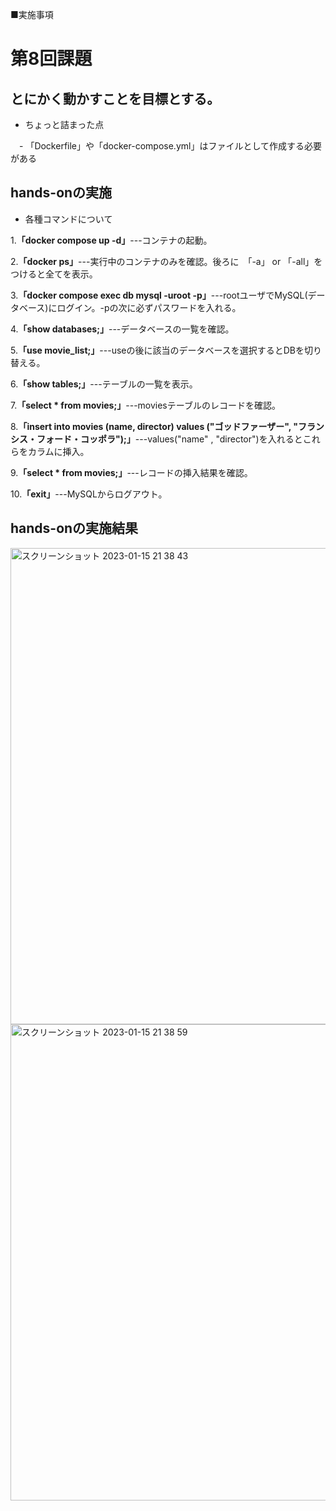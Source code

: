 ■実施事項
# 第8回課題
## とにかく動かすことを目標とする。
- ちょっと詰まった点

　- 「Dockerfile」や「docker-compose.yml」はファイルとして作成する必要がある

## hands-onの実施

- 各種コマンドについて

1.__「docker compose up -d」__---コンテナの起動。

2.__「docker ps」__---実行中のコンテナのみを確認。後ろに　「-a」 or 「-all」をつけると全てを表示。

3.__「docker compose exec db mysql -uroot -p」__---rootユーザでMySQL(データベース)にログイン。-pの次に必ずパスワードを入れる。

4.__「show databases;」__---データベースの一覧を確認。

5.__「use movie_list;」__---useの後に該当のデータベースを選択するとDBを切り替える。

6.__「show tables;」__---テーブルの一覧を表示。

7.__「select * from movies;」__---moviesテーブルのレコードを確認。

8.__「insert into movies (name, director) values ("ゴッドファーザー", "フランシス・フォード・コッポラ");」__---values("name" , "director")を入れるとこれらをカラムに挿入。

9.__「select * from movies;」__---レコードの挿入結果を確認。

10.__「exit」__---MySQLからログアウト。

## hands-onの実施結果

<img width="762" alt="スクリーンショット 2023-01-15 21 38 43" src="https://user-images.githubusercontent.com/120763272/212542297-fe3db7bc-4d14-4bcd-a485-192cc6da9fbf.png">


<img width="762" alt="スクリーンショット 2023-01-15 21 38 59" src="https://user-images.githubusercontent.com/120763272/212542234-f70525a7-5599-45c9-9254-e584ced1f71f.png">

